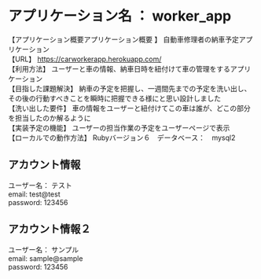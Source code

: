 
 アプリケーション名 ：    worker_app 
 =============================
 【アプリケーション概要アプリケーション概要 】 自動車修理者の納車予定アプリケーション  
 【URL】             https://carworkerapp.herokuapp.com/  
 【利用方法】         ユーザーと車の情報、納車日時を紐付けて車の管理をするアプリケーション  
【目指した課題解決】    納車の予定を把握し、一週間先までの予定を洗い出し、その後の行動すべきことを瞬時に把握できる様にと思い設計しました  
【洗い出した要件】     車の情報をユーザーと紐付けてこの車は誰が、どこの部分を担当したのか解るように       
【実装予定の機能】    ユーザーの担当作業の予定をユーザーページで表示  
【ローカルでの動作方法】 Rubyバージョン６　データベース：　mysql2  

アカウント情報
----------
ユーザー名： テスト  
email: test@test  
password: 123456  

アカウント情報２ 
-----------
ユーザー名： サンプル  
email: sample@sample  
password: 123456
